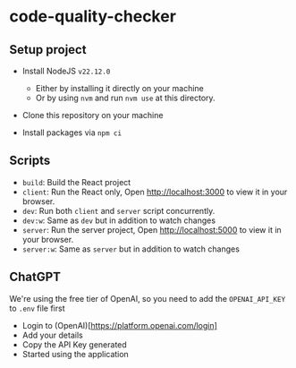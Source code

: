 # code-quality-checker

## Setup project

- Install NodeJS `v22.12.0`

  - Either by installing it directly on your machine
  - Or by using `nvm` and run `nvm use` at this directory.

- Clone this repository on your machine
- Install packages via `npm ci`

## Scripts

- `build`: Build the React project
- `client`: Run the React only, Open [http://localhost:3000](http://localhost:3000) to view it in your browser.
- `dev`: Run both `client` and `server` script concurrently.
- `dev:w`: Same as `dev` but in addition to watch changes
- `server`: Run the server project, Open [http://localhost:5000](http://localhost:5000) to view it in your browser.
- `server:w`: Same as `server` but in addition to watch changes

## ChatGPT

We're using the free tier of OpenAI, so you need to add the `OPENAI_API_KEY` to `.env` file first

- Login to (OpenAI)[https://platform.openai.com/login]
- Add your details
- Copy the API Key generated
- Started using the application

